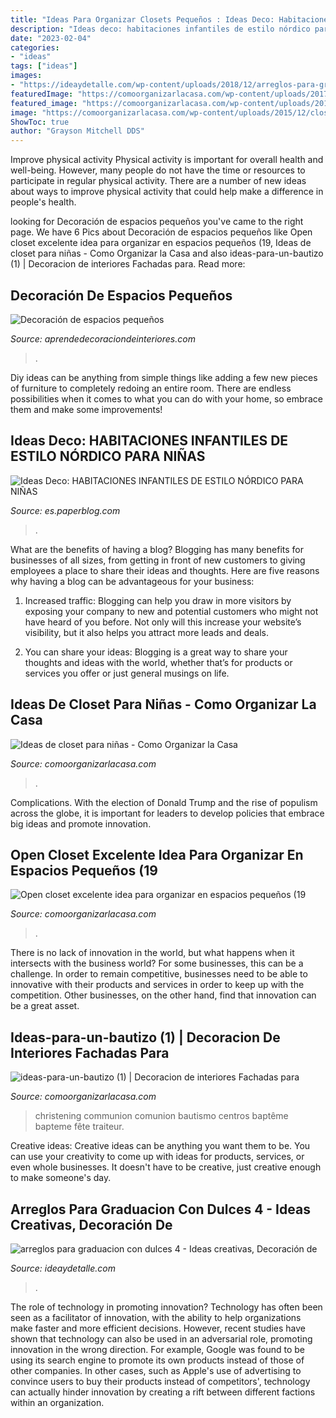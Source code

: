 ```yaml
---
title: "Ideas Para Organizar Closets Pequeños : Ideas Deco: Habitaciones Infantiles De Estilo Nórdico Para Niñas"
description: "Ideas deco: habitaciones infantiles de estilo nórdico para niñas"
date: "2023-02-04"
categories:
- "ideas"
tags: ["ideas"]
images:
- "https://ideaydetalle.com/wp-content/uploads/2018/12/arreglos-para-graduacion-con-dulces-4.jpg"
featuredImage: "https://comoorganizarlacasa.com/wp-content/uploads/2017/05/ideas-para-un-bautizo-1.jpg"
featured_image: "https://comoorganizarlacasa.com/wp-content/uploads/2015/12/closet-para-ninos-2.jpg"
image: "https://comoorganizarlacasa.com/wp-content/uploads/2015/12/closet-para-ninos-2.jpg"
ShowToc: true
author: "Grayson Mitchell DDS"
---
```



Improve physical activity
Physical activity is important for overall health and well-being. However, many people do not have the time or resources to participate in regular physical activity. There are a number of new ideas about ways to improve physical activity that could help make a difference in people's health.

	

		
looking for Decoración de espacios pequeños you've came to the right page. We have 6 Pics about Decoración de espacios pequeños like Open closet excelente idea para organizar en espacios pequeños (19, Ideas de closet para niñas - Como Organizar la Casa and also ideas-para-un-bautizo (1) | Decoracion de interiores Fachadas para. Read more:
		
    
## Decoración De Espacios Pequeños

<img loading=lazy src="https://aprendedecoraciondeinteriores.com/wp-content/uploads/2016/10/Decoración-de-espacios-pequeños-29.jpg" onerror="this.onerror=null;this.src='https://tse4.mm.bing.net/th?id=OIP.2h7pn_5VotzrN1up2yoy0wHaLH&amp;pid=15.1';" alt="Decoración de espacios pequeños">

_Source: aprendedecoraciondeinteriores.com_

>. 

	

Diy ideas can be anything from simple things like adding a few new pieces of furniture to completely redoing an entire room. There are endless possibilities when it comes to what you can do with your home, so embrace them and make some improvements!

    
## Ideas Deco: HABITACIONES INFANTILES DE ESTILO NÓRDICO PARA NIÑAS

<img loading=lazy src="https://m1.paperblog.com/i/303/3033559/ideas-deco-habitaciones-infantiles-estilo-nor-L-MtGWYj.jpeg" onerror="this.onerror=null;this.src='https://tse2.mm.bing.net/th?id=OIP.pa3CZnlm0eedON_tJ4mibAHaHa&amp;pid=15.1';" alt="Ideas Deco: HABITACIONES INFANTILES DE ESTILO NÓRDICO PARA NIÑAS">

_Source: es.paperblog.com_

>. 

	

What are the benefits of having a blog?
Blogging has many benefits for businesses of all sizes, from getting in front of new customers to giving employees a place to share their ideas and thoughts. Here are five reasons why having a blog can be advantageous for your business: 
1. Increased traffic: Blogging can help you draw in more visitors by exposing your company to new and potential customers who might not have heard of you before. Not only will this increase your website’s visibility, but it also helps you attract more leads and deals. 

2. You can share your ideas: Blogging is a great way to share your thoughts and ideas with the world, whether that’s for products or services you offer or just general musings on life.

    
## Ideas De Closet Para Niñas - Como Organizar La Casa

<img loading=lazy src="https://comoorganizarlacasa.com/wp-content/uploads/2015/12/closet-para-ninos-2.jpg" onerror="this.onerror=null;this.src='https://tse4.mm.bing.net/th?id=OIP.BaBa7j-ylMk-qp0w0f3R5QHaLK&amp;pid=15.1';" alt="Ideas de closet para niñas - Como Organizar la Casa">

_Source: comoorganizarlacasa.com_

>. 

	

Complications. With the election of Donald Trump and the rise of populism across the globe, it is important for leaders to develop policies that embrace big ideas and promote innovation.

    
## Open Closet Excelente Idea Para Organizar En Espacios Pequeños (19

<img loading=lazy src="https://comoorganizarlacasa.com/wp-content/uploads/2016/06/Open-closet-excelente-idea-para-organizar-en-espacios-pequeños-19.jpg" onerror="this.onerror=null;this.src='https://tse1.mm.bing.net/th?id=OIP.V18m5uPHRWA562BoTgJw_QHaLH&amp;pid=15.1';" alt="Open closet excelente idea para organizar en espacios pequeños (19">

_Source: comoorganizarlacasa.com_

>. 

	

There is no lack of innovation in the world, but what happens when it intersects with the business world? For some businesses, this can be a challenge. In order to remain competitive, businesses need to be able to innovative with their products and services in order to keep up with the competition. Other businesses, on the other hand, find that innovation can be a great asset.

    
## Ideas-para-un-bautizo (1) | Decoracion De Interiores Fachadas Para

<img loading=lazy src="https://comoorganizarlacasa.com/wp-content/uploads/2017/05/ideas-para-un-bautizo-1.jpg" onerror="this.onerror=null;this.src='https://tse3.mm.bing.net/th?id=OIP.p2GtfflkC1_h739oNLqLtAAAAA&amp;pid=15.1';" alt="ideas-para-un-bautizo (1) | Decoracion de interiores Fachadas para">

_Source: comoorganizarlacasa.com_

>christening communion comunion bautismo centros baptême bapteme fête traiteur. 

	

Creative ideas:
Creative ideas can be anything you want them to be. You can use your creativity to come up with ideas for products, services, or even whole businesses. It doesn't have to be creative, just creative enough to make someone's day.

    
## Arreglos Para Graduacion Con Dulces 4 - Ideas Creativas, Decoración De

<img loading=lazy src="https://ideaydetalle.com/wp-content/uploads/2018/12/arreglos-para-graduacion-con-dulces-4.jpg" onerror="this.onerror=null;this.src='https://tse2.mm.bing.net/th?id=OIP.qSYCT-ytPxEldadl1_FE0wHaNK&amp;pid=15.1';" alt="arreglos para graduacion con dulces 4 - Ideas creativas, Decoración de">

_Source: ideaydetalle.com_

>. 

	

The role of technology in promoting innovation?
Technology has often been seen as a facilitator of innovation, with the ability to help organizations make faster and more efficient decisions. However, recent studies have shown that technology can also be used in an adversarial role, promoting innovation in the wrong direction. For example, Google was found to be using its search engine to promote its own products instead of those of other companies. In other cases, such as Apple's use of advertising to convince users to buy their products instead of competitors', technology can actually hinder innovation by creating a rift between different factions within an organization.

